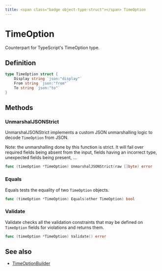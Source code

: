 ```yaml
---
title: <span class="badge object-type-struct"></span> TimeOption
---
```

# <span class="badge object-type-struct"></span> TimeOption

Counterpart for TypeScript's TimeOption type.

## Definition

```go
type TimeOption struct {
    Display string `json:"display"`
    From string `json:"from"`
    To string `json:"to"`
}
```
## Methods

### <span class="badge object-method"></span> UnmarshalJSONStrict

UnmarshalJSONStrict implements a custom JSON unmarshalling logic to decode `TimeOption` from JSON.

Note: the unmarshalling done by this function is strict. It will fail over required fields being absent from the input, fields having an incorrect type, unexpected fields being present, …

```go
func (timeOption *TimeOption) UnmarshalJSONStrict(raw []byte) error
```

### <span class="badge object-method"></span> Equals

Equals tests the equality of two `TimeOption` objects.

```go
func (timeOption *TimeOption) Equals(other TimeOption) bool
```

### <span class="badge object-method"></span> Validate

Validate checks all the validation constraints that may be defined on `TimeOption` fields for violations and returns them.

```go
func (timeOption *TimeOption) Validate() error
```

## See also

 * <span class="badge builder"></span> [TimeOptionBuilder](./builder-TimeOptionBuilder.md)
